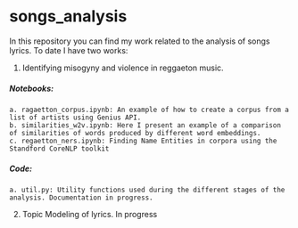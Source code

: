 # songs_analysis

In this repository you can find my work related to the analysis of songs lyrics. To date I have two works: 
1. Identifying misogyny and violence in reggaeton music. 
  ##### Notebooks:
    a. ragaetton_corpus.ipynb: An example of how to create a corpus from a list of artists using Genius API.
    b. similarities_w2v.ipynb: Here I present an example of a comparison of similarities of words produced by different word embeddings.
    c. regaetton_ners.ipynb: Finding Name Entities in corpora using the Standford CoreNLP toolkit
  ##### Code:
    a. util.py: Utility functions used during the different stages of the analysis. Documentation in progress.
2. Topic Modeling of lyrics.
  In progress
  
